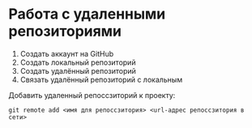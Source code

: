 # Работа с удаленными репозиториями
1. Создать аккаунт на GitHub
2. Создать локальный репозиторий
3. Создать удалённый репозиторий
4. Связать удалённый репозиторий с локальным

Добавить удаленный репоссзиторий к проекту:
```
git remote add <имя для репоссзитория> <url-адрес репоссзитория в сети>
```
